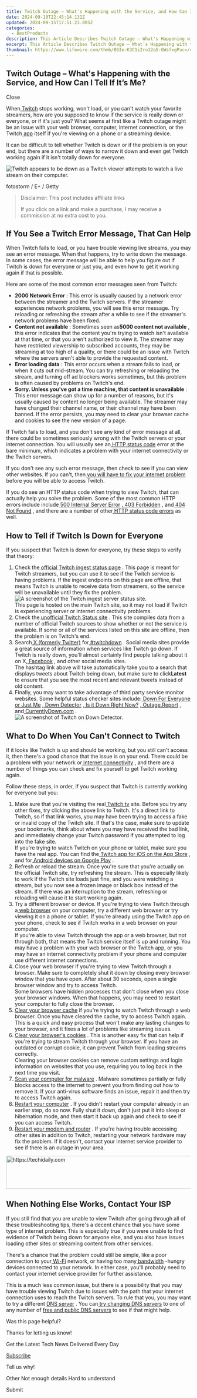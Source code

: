 ```yaml
---
title: Twitch Outage – What's Happening with the Service, and How Can I Tell If It’s Me?
date: 2024-09-10T22:45:14.131Z
updated: 2024-09-15T17:51:23.005Z
categories:
  - BestProducts
description: This Article Describes Twitch Outage – What's Happening with the Service, and How Can I Tell If It’s Me?
excerpt: This Article Describes Twitch Outage – What's Happening with the Service, and How Can I Tell If It’s Me?
thumbnail: https://www.lifewire.com/thmb/B6Ie-K3C1i2ro12qG-GWsfxgPuc=/400x300/filters:no_upscale():max_bytes(150000):strip_icc():format(webp)/twitchdown-71287ccb41b64eb19a607868887d3e34.jpg
---
```


## Twitch Outage – What's Happening with the Service, and How Can I Tell If It’s Me?

Close 

 When[ Twitch](https://www.lifewire.com/what-is-twitch-4143337) stops working, won't load, or you can't watch your favorite streamers, how are you supposed to know if the service is really down or everyone, or if it's just you? What seems at first like a Twitch outage might be an issue with your web browser, computer, internet connection, or the Twitch[ app](https://www.lifewire.com/what-are-apps-1616114) itself if you're viewing on a phone or a streaming device.

 It can be difficult to tell whether Twitch is down or if the problem is on your end, but there are a number of ways to narrow it down and even get Twitch working again if it isn't totally down for everyone.

![Twitch appears to be down as a Twitch viewer attempts to watch a live stream on their computer.](https://www.lifewire.com/thmb/e08scjEVa3I_LllgLfhdhT1i8Dg=/1500x0/filters:no_upscale():max_bytes(150000):strip_icc():format(webp)/twitchdown-71287ccb41b64eb19a607868887d3e34.jpg) 

 fotostorm / E+ / Getty 

>  Disclaimer: This post includes affiliate links
>
>  If you click on a link and make a purchase, I may receive a commission at no extra cost to you.
>

##  If You See a Twitch Error Message, That Can Help

 When Twitch fails to load, or you have trouble viewing live streams, you may see an error message. When that happens, try to write down the message. In some cases, the error message will be able to help you figure out if Twitch is down for everyone or just you, and even how to get it working again if that is possible.

 Here are some of the most common error messages seen from Twitch:

* **2000 Network Error** : This error is usually caused by a network error between the streamer and the Twitch servers. If the streamer experiences network problems, you will see this error message. Try reloading or refreshing the stream after a while to see if the streamer's network problems have been fixed.
* **Content not available** : Sometimes seen as**5000 content not available** , this error indicates that the content you're trying to watch isn't available at that time, or that you aren't authorized to view it. The streamer may have restricted viewership to subscribed accounts, they may be streaming at too high of a quality, or there could be an issue with Twitch where the servers aren't able to provide the requested content.
* **Error loading data** : This error occurs when a stream fails to load, or when it cuts out mid-stream. You can try refreshing or reloading the stream, and turning off ad blockers works sometimes, but this problem is often caused by problems on Twitch's end.
* **Sorry. Unless you've got a time machine, that content is unavailable** : This error message can show up for a number of reasons, but it's usually caused by content no longer being available. The streamer may have changed their channel name, or their channel may have been banned. If the error persists, you may need to clear your browser cache and cookies to see the new version of a page.

 If Twitch fails to load, and you don't see any kind of error message at all, there could be sometimes seriously wrong with the Twitch servers or your internet connection. You will usually see an[ HTTP status code](https://www.lifewire.com/http-status-codes-2625907) error at the bare minimum, which indicates a problem with your internet connectivity or the Twitch servers.

 If you don't see any such error message, then check to see if you can view other websites. If you can't, then[ you will have to fix your internet problem](https://www.lifewire.com/cant-connect-to-the-internet-try-this-817794) before you will be able to access Twitch.

 If you do see an HTTP status code when trying to view Twitch, that can actually help you solve the problem. Some of the most common HTTP errors include include[ 500 Internal Server Error](https://www.lifewire.com/500-internal-server-error-explained-2622938) ,[ 403 Forbidden](https://www.lifewire.com/403-forbidden-error-explained-2617989) , and[ 404 Not Found](https://www.lifewire.com/404-not-found-error-explained-2622936) , and there are a number of other[ HTTP status code errors](https://www.lifewire.com/http-status-code-errors-4165131) as well.

##  How to Tell if Twitch Is Down for Everyone

 If you suspect that Twitch is down for everyone, try these steps to verify that theory:

1. Check the[ official Twitch ingest status page](https://stream.twitch.tv/ingests/) . This page is meant for Twitch streamers, but you can use it to see if the Twitch service is having problems. If the ingest endpoints on this page are offline, that means Twitch is unable to receive data from streamers, so the service will be unavailable until they fix the problem.  
![A screenshot of the Twitch ingest server status site.](https://www.lifewire.com/thmb/EImFowQcFlVuWa8e5waV_vlP8Ak=/1500x0/filters:no_upscale():max_bytes(150000):strip_icc():format(webp)/twitchingest-db64b3c434ad4ca4a0f10e7ef9807ae0.JPG)  
 This page is hosted on the main Twitch site, so it may not load if Twitch is experiencing server or internet connectivity problems.
2. Check the[ unofficial Twitch Status site](https://twitchstatus.com/) . This site compiles data from a number of official Twitch sources to show whether or not the service is available. If some or all of the services listed on this site are offline, then the problem is on Twitch's end.
3. Search[ X (formerly Twitter)](https://www.lifewire.com/what-exactly-is-twitter-2483331) for[ #twitchdown](https://twitter.com/hashtag/twitchdown) . Social media sites provide a great source of information when services like Twitch go down. If Twitch is really down, you'll almost certainly find people talking about it on X,[ Facebook](https://www.lifewire.com/what-is-facebook-3486391) , and other social media sites.  
 The hashtag link above will take automatically take you to a search that displays tweets about Twitch being down, but make sure to click**Latest** to ensure that you see the most recent and relevant tweets instead of old content.
4. Finally, you may want to take advantage of third party service monitor websites. Some helpful status checker sites include:[ Down For Everyone or Just Me](https://downforeveryoneorjustme.com/twitch.tv) ,[ Down Detector](https://downdetector.com/status/twitch) ,[ Is it Down Right Now?](https://www.isitdownrightnow.com/twitch.tv.html) ,[ Outage.Report](https://outage.report/twitch) , and[ CurrentlyDown.com](http://currentlydown.com/twitch.tv) .  
![A screenshot of Twitch on Down Detector.](https://www.lifewire.com/thmb/6Auq6QICpmhoPc-1bSS7DOLN_3A=/1500x0/filters:no_upscale():max_bytes(150000):strip_icc():format(webp)/downdetector-5315067eec0f44cd9c6374a0fc13d502.JPG)

##  What to Do When You Can't Connect to Twitch

 If it looks like Twitch is up and should be working, but you still can't access it, then there's a good chance that the issue is on your end. There could be a problem with your network or[ internet connectivity](https://www.lifewire.com/what-to-do-when-theres-no-wi-fi-internet-connection-2378240) , and there are a number of things you can check and fix yourself to get Twitch working again.

 Follow these steps, in order, if you suspect that Twitch is currently working for everyone but you:

1. Make sure that you're visiting the real[ Twitch.tv](https://www.twitch.tv/) site. Before you try any other fixes, try clicking the above link to Twitch. It's a direct link to Twitch, so if that link works, you may have been trying to access a fake or invalid copy of the Twitch site. If that's the case, make sure to update your bookmarks, think about where you may have received the bad link, and immediately change your Twitch password if you attempted to log into the fake site.  
 If you're trying to watch Twitch on your phone or tablet, make sure you have the real app. You can find the[ Twitch app for iOS on the App Store](https://apps.apple.com/us/app/twitch-live-game-streaming/id460177396) , and for[ Android devices on Google Play](https://play.google.com/store/apps/details?id=tv.twitch.android.app&hl=en%5FUS) .
2. Refresh or reload the stream. Once you're sure that you're actually on the official Twitch site, try refreshing the stream. This is especially likely to work if the Twitch site loads just fine, and you were watching a stream, but you now see a frozen image or black box instead of the stream. If there was an interruption to the stream, refreshing or reloading will cause it to start working again.
3. Try a different browser or device. If you're trying to view Twitch through a[ web browser](https://www.lifewire.com/what-is-a-browser-446234) on your computer, try a different web browser or try viewing it on a phone or tablet. If you're already using the Twitch app on your phone, check to see if Twitch works in a web browser on your computer.  
 If you're able to view Twitch through the app or a web browser, but not through both, that means the Twitch service itself is up and running. You may have a problem with your web browser or the Twitch app, or you may have an internet connectivity problem if your phone and computer use different internet connections.
4. Close your web browser if you're trying to view Twitch through a browser. Make sure to completely shut it down by closing every browser window that you have open. After about 30 seconds, open a single browser window and try to access Twitch.  
 Some browsers have hidden processes that don't close when you close your browser windows. When that happens, you may need to restart your computer to fully close the browser.
5. [ Clear your browser cache](https://www.lifewire.com/how-to-clear-cache-2617980) if you're trying to watch Twitch through a web browser. Once you have cleared the cache, try to access Twitch again. This is a quick and easy process that won't make any lasting changes to your browser, and it fixes a lot of problems like streaming issues.
6. [ Clear your browser's cookies](https://www.lifewire.com/how-to-delete-cookies-2617981) . This is another easy fix that can help if you're trying to stream Twitch through your browser. If you have an outdated or corrupt cookie, it can prevent Twitch from loading streams correctly.  
 Clearing your browser cookies can remove custom settings and login information on websites that you use, requiring you to log back in the next time you visit.
7. [ Scan your computer for malware](https://www.lifewire.com/properly-scan-your-computer-for-viruses-and-other-malware-2624526) . Malware sometimes partially or fully blocks access to the internet to prevent you from finding out how to remove it. If your anti-virus software finds an issue, repair it and then try to access Twitch again.
8. [ Restart your computer](https://www.lifewire.com/how-to-reboot-a-computer-2624568) . If you didn't restart your computer already in an earlier step, do so now. Fully shut it down, don't just put it into sleep or hibernation mode, and then start it back up again and check to see if you can access Twitch.
9. [ Restart your modem and router](https://www.lifewire.com/how-to-properly-restart-a-router-modem-2624570) . If you're having trouble accessing other sites in addition to Twitch, restarting your network hardware may fix the problem. If it doesn't, contact your internet service provider to see if there is an outage in your area.

<!-- affiliate ads begin -->
<a href="https://appsumo.8odi.net/c/5597632/2118325/7443" target="_top" id="2118325">
  <img src="//a.impactradius-go.com/display-ad/7443-2118325" border="0" alt="https://techidaily.com" width="728" height="90"/>
</a>
<img height="0" width="0" src="https://appsumo.8odi.net/i/5597632/2118325/7443" style="position:absolute;visibility:hidden;" border="0" />
<!-- affiliate ads end -->

##  When Nothing Else Works, Contact Your ISP

 If you still find that you are unable to view Twitch after going through all of these troubleshooting tips, there's a decent chance that you have some type of internet problem. This is especially true if you were unable to find evidence of Twitch being down for anyone else, and you also have issues loading other sites or streaming content from other services.

 There's a chance that the problem could still be simple, like a poor connection to your[ Wi-Fi](https://www.lifewire.com/what-is-wi-fi-2377430) network, or having too many[ bandwidth](https://www.lifewire.com/what-is-bandwidth-2625809) \-hungry devices connected to your network. In either case, you'll probably need to contact your internet service provider for further assistance.

 This is a much less common issue, but there is a possibility that you may have trouble viewing Twitch due to issues with the path that your internet connection uses to reach the Twitch servers. To rule that you, you may want to try a different [ DNS server](https://www.lifewire.com/what-is-a-dns-server-2625854) . You can[ try changing DNS servers](https://www.lifewire.com/how-to-change-dns-server-settings-2617979) to one of any number of [ free and public DNS servers](https://www.lifewire.com/free-and-public-dns-servers-2626062) to see if that might help.

Was this page helpful?

Thanks for letting us know!

 Get the Latest Tech News Delivered Every Day

[ Subscribe ](https://www.lifewire.com/#) 

Tell us why!

 Other  Not enough details  Hard to understand 

 Submit 

<ins class="adsbygoogle"
     style="display:block"
     data-ad-format="autorelaxed"
     data-ad-client="ca-pub-7571918770474297"
     data-ad-slot="1223367746"></ins>

<ins class="adsbygoogle"
     style="display:block"
     data-ad-client="ca-pub-7571918770474297"
     data-ad-slot="8358498916"
     data-ad-format="auto"
     data-full-width-responsive="true"></ins>



